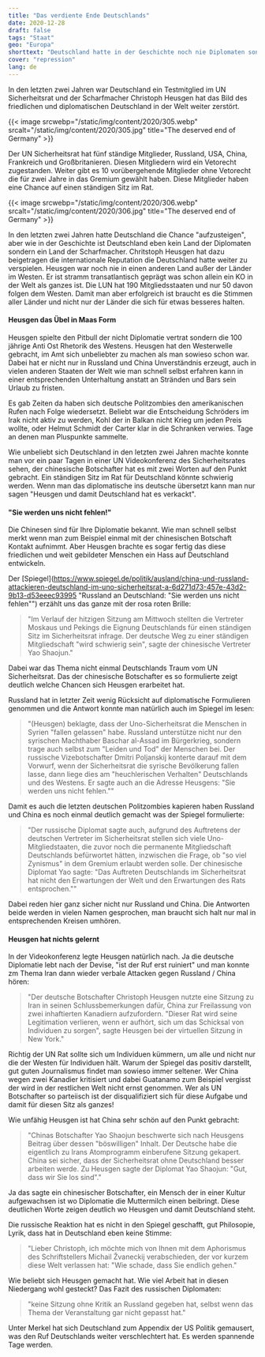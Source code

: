 ```yaml
---
title: "Das verdiente Ende Deutschlands"
date: 2020-12-28
draft: false
tags: "Staat"
geo: "Europa"
shorttext: "Deutschland hatte in der Geschichte noch nie Diplomaten sondern nur Scharfmacher. Sowas hat kein Recht im UN Sicherheitsrat zu sitzen."
cover: "repression"
lang: de
---
```


In den letzten zwei Jahren war Deutschland ein Testmitglied im UN Sicherheitsrat und der Scharfmacher Christoph Heusgen hat das Bild des friedlichen und diplomatischen Deutschland in der Welt weiter zerstört.

{{< image srcwebp="/static/img/content/2020/305.webp" srcalt="/static/img/content/2020/305.jpg" title="The deserved end of Germany" >}}

Der UN Sicherheitsrat hat fünf ständige Mitglieder, Russland, USA, China, Frankreich und Großbritanieren. Diesen Mitgliedern wird ein Vetorecht zugestanden. Weiter gibt es 10 vorübergehende Mitglieder ohne Vetorecht die für zwei Jahre in das Gremium gewählt haben. Diese Mitglieder haben eine Chance auf einen ständigen Sitz im Rat.

{{< image srcwebp="/static/img/content/2020/306.webp" srcalt="/static/img/content/2020/306.jpg" title="The deserved end of Germany" >}}

In den letzten zwei Jahren hatte Deutschland die Chance "aufzusteigen", aber wie in der Geschichte ist Deutschland eben kein Land der Diplomaten sondern ein Land der Scharfmacher. Chritstoph Heusgen hat dazu beigetragen die internationale Reputation die Deutschland hatte weiter zu verspielen. Heusgen war noch nie in einen anderen Land außer der Länder im Westen. Er ist stramm transatlantisch geprägt was schon allein ein KO in der Welt als ganzes ist. Die LUN hat 190 Mitgliedsstaaten und nur 50 davon folgen dem Westen. Damit man aber erfolgreich ist braucht es die Stimmen aller Länder und nicht nur der Länder die sich für etwas besseres halten.

#### Heusgen das Übel in Maas Form

Heusgen spielte den Pitbull der nicht Diplomatie vertrat sondern die 100 jährige Anti Ost Rhetorik des Westens. Heusgen hat den Westerwelle gebracht, im Amt sich unbeliebter zu machen als man sowieso schon war. Dabei hat er nicht nur in Russland und China Unverständnis erzeugt, auch in vielen anderen Staaten der Welt wie man schnell selbst erfahren kann in einer entsprechenden Unterhaltung anstatt an Stränden und Bars sein Urlaub zu fristen.

Es gab Zeiten da haben sich deutsche Politzombies den amerikanischen Rufen nach Folge wiedersetzt. Beliebt war die Entscheidung Schröders im Irak nicht aktiv zu werden, Kohl der in Balkan nicht Krieg um jeden Preis wollte, oder Helmut Schmidt der Carter klar in die Schranken verwies. Tage an denen man Pluspunkte sammelte.

Wie unbeliebt sich Deutschland in den letzten zwei Jahren machte konnte man vor ein paar Tagen in einer UN Videokonferenz des Sicherheitsrates sehen, der chinesische Botschafter hat es mit zwei Worten auf den Punkt gebracht. Ein ständigen Sitz im Rat für Deutschland könnte schwierig werden. Wenn man das diplomatische ins deutsche übersetzt kann man nur sagen "Heusgen und damit Deutschland hat es verkackt".

#### "Sie werden uns nicht fehlen!"

Die Chinesen sind für Ihre Diplomatie bekannt. Wie man schnell selbst merkt wenn man zum Beispiel einmal mit der chinesischen Botschaft Kontakt aufnimmt. Aber Heusgen brachte es sogar fertig das diese friedlichen und weit gebildeter Menschen ein Hass auf Deutschland entwickeln.

Der [Spiegel](https://www.spiegel.de/politik/ausland/china-und-russland-attackieren-deutschland-im-uno-sicherheitsrat-a-6d271d73-457e-43d2-9b13-d53eeec93995 "Russland an Deutschland: "Sie werden uns nicht fehlen"") erzählt uns das ganze mit der rosa roten Brille:

> "Im Verlauf der hitzigen Sitzung am Mittwoch stellten die Vertreter Moskaus und Pekings die Eignung Deutschlands für einen ständigen Sitz im Sicherheitsrat infrage. Der deutsche Weg zu einer ständigen Mitgliedschaft "wird schwierig sein", sagte der chinesische Vertreter Yao Shaojun."

Dabei war das Thema nicht einmal Deutschlands Traum vom UN Sicherheitsrat. Das der chinesische Botschafter es so formulierte zeigt deutlich welche Chancen sich Heusgen erarbeitet hat.

Russland hat in letzter Zeit wenig Rücksicht auf diplomatische Formulieren genommen und die Antwort konnte man natürlich auch im Spiegel im lesen:

> "(Heusgen) beklagte, dass der Uno-Sicherheitsrat die Menschen in Syrien "fallen gelassen" habe. Russland unterstütze nicht nur den syrischen Machthaber Baschar al-Assad im Bürgerkrieg, sondern trage auch selbst zum "Leiden und Tod" der Menschen bei. Der russische Vizebotschafter Dmitri Poljanskij konterte darauf mit dem Vorwurf, wenn der Sicherheitsrat die syrische Bevölkerung fallen lasse, dann liege dies am "heuchlerischen Verhalten" Deutschlands und des Westens. Er sagte auch an die Adresse Heusgens: "Sie werden uns nicht fehlen.""

Damit es auch die letzten deutschen Politzombies kapieren haben Russland und China es noch einmal deutlich gemacht was der Spiegel formulierte:

> "Der russische Diplomat sagte auch, aufgrund des Auftretens der deutschen Vertreter im Sicherheitsrat stellen sich viele Uno-Mitgliedstaaten, die zuvor noch die permanente Mitgliedschaft Deutschlands befürwortet hätten, inzwischen die Frage, ob "so viel Zynismus" in dem Gremium erlaubt werden solle. Der chinesische Diplomat Yao sagte: "Das Auftreten Deutschlands im Sicherheitsrat hat nicht den Erwartungen der Welt und den Erwartungen des Rats entsprochen.""

Dabei reden hier ganz sicher nicht nur Russland und China. Die Antworten beide werden in vielen Namen gesprochen, man braucht sich halt nur mal in entsprechenden Kreisen umhören.

#### Heusgen hat nichts gelernt

In der Videokonferenz legte Heusgen natürlich nach. Ja die deutsche Diplomatie lebt nach der Devise, "ist der Ruf erst ruiniert" und man konnte zm Thema Iran dann wieder verbale Attacken gegen Russland / China hören:

> "Der deutsche Botschafter Christoph Heusgen nutzte eine Sitzung zu Iran in seinen Schlussbemerkungen dafür, China zur Freilassung von zwei inhaftierten Kanadiern aufzufordern. "Dieser Rat wird seine Legitimation verlieren, wenn er aufhört, sich um das Schicksal von Individuen zu sorgen", sagte Heusgen bei der virtuellen Sitzung in New York."

Richtig der UN Rat sollte sich um Individuen kümmern, um alle und nicht nur die der Westen für Individuen hält. Warum der Spiegel das positiv darstellt, gut guten Journalismus findet man sowieso immer seltener. Wer China wegen zwei Kanadier kritisiert und dabei Guatanamo zum Beispiel vergisst der wird in der restlichen Welt nicht ernst genommen. Wer als UN Botschafter so parteiisch ist der disqualifiziert sich für diese Aufgabe und damit für diesen Sitz als ganzes!

Wie unfähig Heusgen ist hat China sehr schön auf den Punkt gebracht:

> "Chinas Botschafter Yao Shaojun beschwerte sich nach Heusgens Beitrag über dessen "böswilligen" Inhalt. Der Deutsche habe die eigentlich zu Irans Atomprogramm einberufene Sitzung gekapert. China sei sicher, dass der Sicherheitsrat ohne Deutschland besser arbeiten werde. Zu Heusgen sagte der Diplomat Yao Shaojun: "Gut, dass wir Sie los sind"."

Ja das sagte ein chinesischer Botschafter, ein Mensch der in einer Kultur aufgewachsen ist wo Diplomatie die Muttermilch einen beibringt. Diese deutlichen Worte zeigen deutlich wo Heusgen und damit Deutschland steht.

Die russische Reaktion hat es nicht in den Spiegel geschafft, gut Philosopie, Lyrik, dass hat in Deutschland eben keine Stimme:

> "Lieber Christoph, ich möchte mich von Ihnen mit dem Aphorismus des Schriftstellers Michail Žvaneckij verabschieden, der vor kurzem diese Welt verlassen hat: "Wie schade, dass Sie endlich gehen."

Wie beliebt sich Heusgen gemacht hat. Wie viel Arbeit hat in diesen Niedergang wohl gesteckt? Das Fazit des russischen Diplomaten:

> "keine Sitzung ohne Kritik an Russland gegeben hat, selbst wenn das Thema der Veranstaltung gar nicht gepasst hat."

Unter Merkel hat sich Deutschland zum Appendix der US Politik gemausert, was den Ruf Deutschlands weiter verschlechtert hat. Es werden spannende Tage werden.
